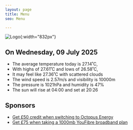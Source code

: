 ```yaml
---
layout: page
title: Menu
seo: Menu

---
```


![Logo](/images/logo.jpg){:width="832px"}

<!-- weather_marker starts -->
## On Wednesday, 09 July 2025

- The average temperature today is 27.14˚C,
- With highs of 27.61˚C and lows of 26.58˚C,
- It may feel like 27.36˚C with scattered clouds
- The wind speed is 2.57m/s and visibility is 10000m
- The pressure is 1021hPa and humidity is 47%
- The sun will rise at 04:00 and set at 20:26

<!-- weather_marker ends -->

## Sponsors

- [Get £50 credit when switching to Octopus Energy](https://bit.ly/3oD1nnS)
- [Get £75 when taking a 1000mb YouFibre broadband plan](https://aklam.io/91zWhU?)
